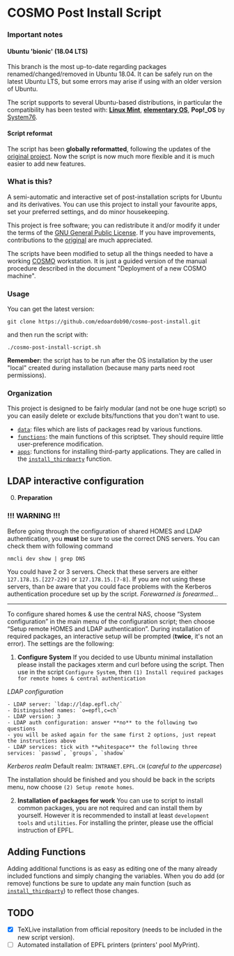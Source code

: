 COSMO Post Install Script
==========================

### Important notes

#### Ubuntu 'bionic' (18.04 LTS)

This branch is the most up-to-date regarding packages renamed/changed/removed in Ubuntu 18.04.
It can be safely run on the latest Ubuntu LTS, but some errors may arise if using with an older version of Ubuntu.

The script supports to several Ubuntu-based distributions, in particular the compatibility has been tested with: [**Linux Mint**](https://linuxmint.com/), [**elementary OS**](https://elementary.io), **Pop!\_OS** by [System76](https://system76.com/pop).

#### Script reformat

The script has been **globally reformatted**, following the updates of the [original project](https://github.com/snwh/ubuntu-post-install). Now the script is now much more flexible and it is much easier to add new features.


### What is this?

A semi-automatic and interactive set of post-installation scripts for Ubuntu and its derivatives. You can use this project to install your favourite apps, set your preferred settings, and do minor housekeeping.

This project is free software; you can redistribute it and/or modify it under the terms of the [GNU General Public License](/LICENSE). If you have improvements, contributions to the [original](https://github.com/snwh/ubuntu-post-install) are much appreciated.

The scripts have been modified to setup all the things needed to have a working [COSMO](https://cosmo.epfl.ch) workstation. It is just a guided version of the manual procedure described in the document "Deployment of a new COSMO machine".


### Usage

You can get the latest version:

    git clone https://github.com/edoardob90/cosmo-post-install.git

and then run the script with:

```
./cosmo-post-install-script.sh
```

**Remember:** the script has to be run after the OS installation by the user "local" created during installation (because many parts need root permissions).


### Organization

This project is designed to be fairly modular (and not be one huge script) so you can easily delete or exclude bits/functions that you don't want to use.

 * [`data`](/data): files which are lists of packages read by various functions.
 * [`functions`](/functions): the main functions of this scriptset. They should require little user-preference modification.
 * [`apps`](/functions/apps): functions for installing third-party applications. They are called in the [`install_thirdparty`](/functions/install_thirdparty) function.


## LDAP interactive configuration

0. **Preparation** 
### !!! WARNING !!!

Before going through the configuration of shared HOMES and LDAP authentication, you **must** be sure to use the correct DNS servers. You can check them with following command

```
nmcli dev show | grep DNS
```
You could have 2 or 3 servers. Check that these servers are either `127.178.15.[227-229]` or `127.178.15.[7-8]`. If you are not using these servers, than be aware that you could face problems with the Kerberos authentication procedure set up by the script. _Forewarned is forearmed..._

---

To configure shared homes & use the central NAS, choose “System configuration” in the main menu of the configuration script; then choose “Setup remote HOMES and LDAP authentication”.
During installation of required packages, an interactive setup will be prompted (**twice**, it's not an error). The settings are the following:

1. **Configure System**
If you decided to use Ubuntu minimal installation please install the packages xterm and curl before using the script. Then use in the script `Configure System`, then `(1) Install required packages for remote homes & central authentication`

*LDAP configuration*

    - LDAP server: `ldap://ldap.epfl.ch/`
    - Distinguished names: `o=epfl,c=ch`
    - LDAP version: 3
    - LDAP auth configuration: answer **no** to the following two questions
    - you will be asked again for the same first 2 options, just repeat the instructions above
    - LDAP services: tick with **whitespace** the following three services: `passwd`, `groups`, `shadow`

*Kerberos realm*
Default realm: `INTRANET.EPFL.CH` (*careful to the uppercase*)

The installation should be finished and you should be back in the scripts menu, now choose `(2) Setup remote homes`. 

2. **Installation of packages for work**
You can use to script to install common packages, you are not required and can install them by yourself. However it is recommended to install at least `development tools` and `utilities`. For installing the printer, please use the official instruction of EPFL.

## Adding Functions

Adding additional functions is as easy as editing one of the many already included functions and simply changing the variables. When you do add (or remove) functions be sure to update any main function (such as [`install_thirdparty`](/functions/install_thirdparty)) to reflect those changes.

## TODO
- [x] TeXLive installation from official repository (needs to be included in the new script version).
- [ ] Automated installation of EPFL printers (printers' pool MyPrint).
